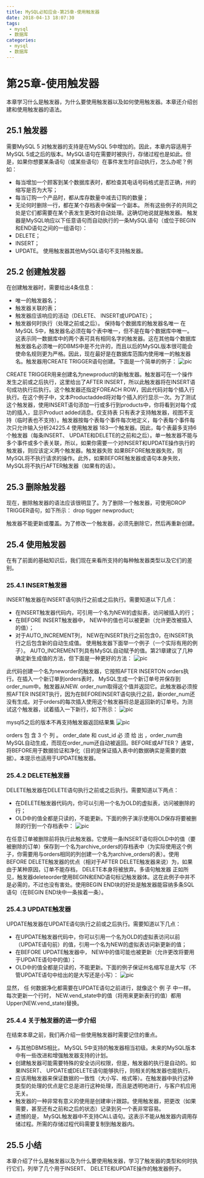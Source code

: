 ```yaml
---
title: MySQL必知应会-第25章-使用触发器
date: 2018-04-13 18:07:30
tags:
 - mysql
 - 数据库
categories:
 - mysql
 - 数据库
---
```


# 第25章-使用触发器
本章学习什么是触发器，为什么要使用触发器以及如何使用触发器。本章还介绍创建和使用触发器的语法。

## 25.1 触发器
需要MySQL 5 对触发器的支持是在MySQL 5中增加的。因此，本章内容适用于MySQL 5或之后的版本。MySQL语句在需要时被执行，存储过程也是如此。但是，如果你想要某条语句（或某些语句）在事件发生时自动执行，怎么办呢？例如：
- 每当增加一个顾客到某个数据库表时，都检查其电话号码格式是否正确，州的缩写是否为大写；
- 每当订购一个产品时，都从库存数量中减去订购的数量；
- 无论何时删除一行，都在某个存档表中保留一个副本。
所有这些例子的共同之处是它们都需要在某个表发生更改时自动处理。这确切地说就是触发器。 触发器是MySQL响应以下任意语句而自动执行的一条MySQL语句（或位于BEGIN和END语句之间的一组语句）：
- DELETE；
- INSERT；
- UPDATE。
使用触发器其他MySQL语句不支持触发器。

## 25.2 创建触发器
在创建触发器时，需要给出4条信息：
- 唯一的触发器名；
- 触发器关联的表；
- 触发器应该响应的活动（DELETE、 INSERT或UPDATE）；
- 触发器何时执行（处理之前或之后）。
保持每个数据库的触发器名唯一 在MySQL 5中，触发器名必须在每个表中唯一，但不是在每个数据库中唯一。这表示同一数据库中的两个表可具有相同名字的触发器。这在其他每个数据库触发器名必须唯一的DBMS中是不允许的，而且以后的MySQL版本很可能会使命名规则更为严格。因此，现在最好是在数据库范围内使用唯一的触发器名。触发器用CREATE TRIGGER语句创建。下面是一个简单的例子：
![pic](MySQL必知应会-第25章-使用触发器/Snipaste_2018-04-16_10-59-46.png)

CREATE TRIGGER用来创建名为newproduct的新触发器。触发器可在一个操作发生之前或之后执行，这里给出了AFTER INSERT，所以此触发器将在INSERT语句成功执行后执行。这个触发器还指定FOREACH ROW，因此代码对每个插入行执行。在这个例子中，文本Productadded将对每个插入的行显示一次。为了测试这个触发器，使用INSERT语句添加一行或多行到products中，你将看到对每个成功的插入，显示Product added消息。仅支持表 只有表才支持触发器，视图不支持（临时表也不支持）。触发器按每个表每个事件每次地定义，每个表每个事件每次只允许输入分析24225.4 使用触发器 183一个触发器。因此，每个表最多支持6个触发器（每条INSERT、 UPDATE和DELETE的之前和之后）。单一触发器不能与多个事件或多个表关联，所以，如果你需要一个对INSERT和UPDATE操作执行的触发器，则应该定义两个触发器。触发器失败 如果BEFORE触发器失败，则MySQL将不执行请求的操作。此外，如果BEFORE触发器或语句本身失败， MySQL将不执行AFTER触发器（如果有的话）。

## 25.3 删除触发器
现在，删除触发器的语法应该很明显了。为了删除一个触发器，可使用DROP TRIGGER语句，如下所示：
drop tigger newproduct;

触发器不能更新或覆盖。为了修改一个触发器，必须先删除它，然后再重新创建。

## 25.4 使用触发器
在有了前面的基础知识后，我们现在来看所支持的每种触发器类型以及它们的差别。

### 25.4.1 INSERT触发器
INSERT触发器在INSERT语句执行之前或之后执行。需要知道以下几点：
- 在INSERT触发器代码内，可引用一个名为NEW的虚拟表，访问被插入的行；
- 在BEFORE INSERT触发器中， NEW中的值也可以被更新（允许更改被插入的值）；
- 对于AUTO_INCREMENT列， NEW在INSERT执行之前包含0，在INSERT执行之后包含新的自动生成值。
使用触发器下面举一个例子（一个实际有用的例子）。 AUTO_INCREMENT列具有MySQL自动赋予的值。第21章建议了几种确定新生成值的方法，但下面是一种更好的方法：
![pic](MySQL必知应会-第25章-使用触发器/Snipaste_2018-04-16_10-59-46.png)

此代码创建一个名为neworder的触发器，它按照AFTER INSERTON orders执行。在插入一个新订单到orders表时， MySQL生成一个新订单号并保存到order_num中。触发器从NEW. order_num取得这个值并返回它。此触发器必须按照AFTER INSERT执行，因为在BEFOREINSERT语句执行之前，新order_num还没有生成。对于orders的每次插入使用这个触发器将总是返回新的订单号。为测试这个触发器，试着插入一下新行，如下所示：
![pic](MySQL必知应会-第25章-使用触发器/Snipaste_2018-04-16_11-02-57.png)

mysql5之后的版本不再支持触发器返回结果集
![pic](MySQL必知应会-第25章-使用触发器/Snipaste_2018-04-16_11-03-39.png)

orders 包 含 3 个 列 。 order_date 和 cust_id 必 须 给 出 ，order_num由MySQL自动生成，而现在order_num还自动被返回。BEFORE或AFTER？ 通常，将BEFORE用于数据验证和净化（目的是保证插入表中的数据确实是需要的数据）。本提示也适用于UPDATE触发器。

### 25.4.2 DELETE触发器
DELETE触发器在DELETE语句执行之前或之后执行。需要知道以下两点：
- 在DELETE触发器代码内，你可以引用一个名为OLD的虚拟表，访问被删除的行；
- OLD中的值全都是只读的，不能更新。下面的例子演示使用OLD保存将要被删除的行到一个存档表中：
![pic](MySQL必知应会-第25章-使用触发器/Snipaste_2018-04-16_11-06-17.png)

在任意订单被删除前将执行此触发器。它使用一条INSERT语句将OLD中的值（要被删除的订单）保存到一个名为archive_orders的存档表中（为实际使用这个例子，你需要用与orders相同的列创建一个名为archive_orders的表）。使用BEFORE DELETE触发器的优点（相对于AFTER DELETE触发器来说）为，如果由于某种原因，订单不能存档， DELETE本身将被放弃。多语句触发器 正如所见，触发器deleteorder使用BEGIN和END语句标记触发器体。这在此例子中并不是必需的，不过也没有害处。使用BEGIN END块的好处是触发器能容纳多条SQL语句（在BEGIN END块中一条挨着一条）。

### 25.4.3 UPDATE触发器
UPDATE触发器在UPDATE语句执行之前或之后执行。需要知道以下几点：
- 在UPDATE触发器代码中，你可以引用一个名为OLD的虚拟表访问以前（UPDATE语句前）的值，引用一个名为NEW的虚拟表访问新更新的值；
- 在BEFORE UPDATE触发器中， NEW中的值可能也被更新（允许更改将要用于UPDATE语句中的值）；
- OLD中的值全都是只读的，不能更新。下面的例子保证州名缩写总是大写（不管UPDATE语句中给出的是大写还是小写）：
![pic](MySQL必知应会-第25章-使用触发器/Snipaste_2018-04-16_11-14-12.png)

显然， 任 何数据净化都需要在UPDATE语句之前进行，就像这个 例 子 中一样。每次更新一个行时， NEW.vend_state中的值（将用来更新表行的值）都用Upper(NEW.vend_state)替换。

### 25.4.4 关于触发器的进一步介绍
在结束本章之前，我们再介绍一些使用触发器时需要记住的重点。
- 与其他DBMS相比， MySQL 5中支持的触发器相当初级。未来的MySQL版本中有一些改进和增强触发器支持的计划。
- 创建触发器可能需要特殊的安全访问权限，但是，触发器的执行是自动的。如果INSERT、 UPDATE或DELETE语句能够执行，则相关的触发器也能执行。
- 应该用触发器来保证数据的一致性（大小写、格式等）。在触发器中执行这种类型的处理的优点是它总是进行这种处理，而且是透明地进行，与客户机应用无关。
- 触发器的一种非常有意义的使用是创建审计跟踪。使用触发器，把更改（如果需要，甚至还有之前和之后的状态）记录到另一个表非常容易。
- 遗憾的是， MySQL触发器中不支持CALL语句。这表示不能从触发器内调用存储过程。所需的存储过程代码需要复制到触发器内。

## 25.5 小结
本章介绍了什么是触发器以及为什么要使用触发器，学习了触发器的类型和何时执行它们，列举了几个用于INSERT、 DELETE和UPDATE操作的触发器例子。

